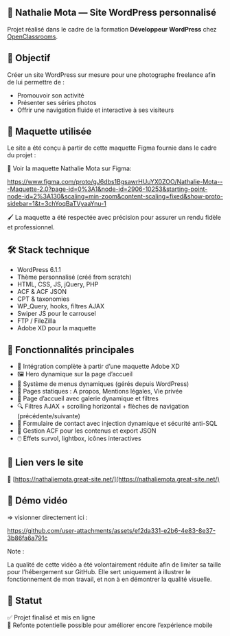 ## 📸 Nathalie Mota — Site WordPress personnalisé

Projet réalisé dans le cadre de la formation **Développeur WordPress** chez [OpenClassrooms](https://openclassrooms.com).

## 🎯 Objectif

Créer un site WordPress sur mesure pour une photographe freelance afin de lui permettre de :
- Promouvoir son activité
- Présenter ses séries photos
- Offrir une navigation fluide et interactive à ses visiteurs




## 🎨 Maquette utilisée
Le site a été conçu à partir de cette maquette Figma fournie dans le cadre du projet :

🔗 Voir la maquette Nathalie Mota sur Figma:

https://www.figma.com/proto/gJ6dbs1BgsawrHUuYX0ZOO/Nathalie-Mota---Maquette-2.0?page-id=0%3A1&node-id=2906-10253&starting-point-node-id=2%3A130&scaling=min-zoom&content-scaling=fixed&show-proto-sidebar=1&t=3chYoqBaTVyaaYnu-1 

🖌️ La maquette a été respectée avec précision pour assurer un rendu fidèle et professionnel.









## 🛠️ Stack technique

- WordPress 6.1.1
- Thème personnalisé (créé from scratch)
- HTML, CSS, JS, jQuery, PHP
- ACF & ACF JSON
- CPT & taxonomies
- WP_Query, hooks, filtres AJAX
- Swiper JS pour le carrousel
- FTP / FileZilla
- Adobe XD pour la maquette

## 🧱 Fonctionnalités principales

- 🎨 Intégration complète à partir d’une maquette Adobe XD
- 🖼️ Hero dynamique sur la page d’accueil
- 🧭 Système de menus dynamiques (gérés depuis WordPress)
- 📑 Pages statiques : A propos, Mentions légales, Vie privée
- 📸 Page d’accueil avec galerie dynamique et filtres
- 🔍 Filtres AJAX + scrolling horizontal + flèches de navigation (précédente/suivante)
- 💌 Formulaire de contact avec injection dynamique et sécurité anti-SQL
- 📁 Gestion ACF pour les contenus et export JSON
- 🖱️ Effets survol, lightbox, icônes interactives



## 🚀 Lien vers le site

🔗 [https://nathaliemota.great-site.net/](https://nathaliemota.great-site.net/)

## 🎥 Démo vidéo

   => visionner directement ici :  


https://github.com/user-attachments/assets/ef2da331-e2b6-4e83-8e37-3b86fa6a791c

Note :

La qualité de cette vidéo a été volontairement réduite afin de limiter sa taille pour l’hébergement sur GitHub. Elle sert uniquement à illustrer le fonctionnement de mon travail, et non à en démontrer la qualité visuelle.



## 📌 Statut

✅ Projet finalisé et mis en ligne  
📁 Refonte potentielle possible pour améliorer encore l’expérience mobile
 
          
          
          
          
          
          
